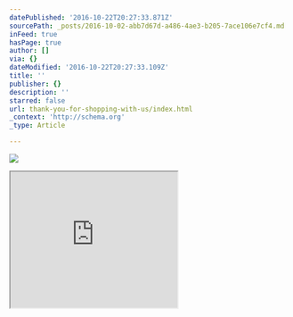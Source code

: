```yaml
---
datePublished: '2016-10-22T20:27:33.871Z'
sourcePath: _posts/2016-10-02-abb7d67d-a486-4ae3-b205-7ace106e7cf4.md
inFeed: true
hasPage: true
author: []
via: {}
dateModified: '2016-10-22T20:27:33.109Z'
title: ''
publisher: {}
description: ''
starred: false
url: thank-you-for-shopping-with-us/index.html
_context: 'http://schema.org'
_type: Article

---
```

![](https://the-grid-user-content.s3-us-west-2.amazonaws.com/edfc6dc9-e0ac-485a-bd25-00d301d9f7bc.jpg)

<iframe src="https://the-grid.github.io/ed-userhtml/?g=eJwljt0KgjAAhV9l7AGcUgaGK4QuytKiH-l2bNM2cy43NXv6FO8O5-NwvtBoooBgGBphueHkDTehoY3QFhAzKArsoDmGln8tkqQjM4PANBTDl7XarBGadk5RM8LY4NC6QgW3t7HbTuCwwzLLu6y_DFEtVP5LaZIs5HLv34OPqFz_KE8tUXJ1flyfZa2iPg5SFnetZzy3rEYfNJ9OYbTd_AHjgT_A" height="244" style=""></iframe>